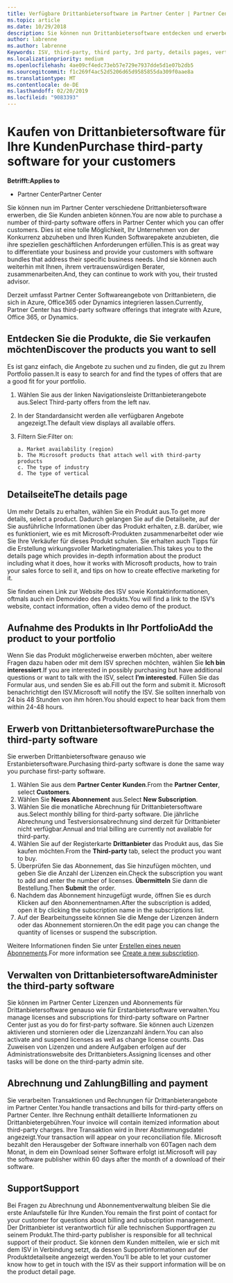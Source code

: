 ```yaml
---
title: Verfügbare Drittanbietersoftware im Partner Center | Partner Center
ms.topic: article
ms.date: 10/29/2018
description: Sie können nun Drittanbietersoftware entdecken und erwerben, um diese Ihrem Portfolio hinzuzufügen, das Sie Kunden anbieten.
author: labrenne
ms.author: labrenne
Keywords: ISV, third-party, third party, 3rd party, details pages, vertical software, software publisher
ms.localizationpriority: medium
ms.openlocfilehash: 4ae09cf4edc73eb57e729e7937dde5d1e07b2db5
ms.sourcegitcommit: f1c269f4ac52d5206d65d9585855da309f0aae8a
ms.translationtype: MT
ms.contentlocale: de-DE
ms.lasthandoff: 02/20/2019
ms.locfileid: "9083393"
---
```

# <a name="purchase-third-party-software-for-your-customers"></a><span data-ttu-id="ae36b-103">Kaufen von Drittanbietersoftware für Ihre Kunden</span><span class="sxs-lookup"><span data-stu-id="ae36b-103">Purchase third-party software for your customers</span></span>

**<span data-ttu-id="ae36b-104">Betrifft:</span><span class="sxs-lookup"><span data-stu-id="ae36b-104">Applies to</span></span>** 

- <span data-ttu-id="ae36b-105">Partner Center</span><span class="sxs-lookup"><span data-stu-id="ae36b-105">Partner Center</span></span>


<span data-ttu-id="ae36b-106">Sie können nun im Partner Center verschiedene Drittanbietersoftware erwerben, die Sie Kunden anbieten können.</span><span class="sxs-lookup"><span data-stu-id="ae36b-106">You are now able to purchase a number of third-party software offers in Partner Center which you can offer customers.</span></span> <span data-ttu-id="ae36b-107">Dies ist eine tolle Möglichkeit, Ihr Unternehmen von der Konkurrenz abzuheben und Ihren Kunden Softwarepakete anzubieten, die ihre speziellen geschäftlichen Anforderungen erfüllen.</span><span class="sxs-lookup"><span data-stu-id="ae36b-107">This is as great way to differentiate your business and provide your customers with software bundles that address their specific business needs.</span></span> <span data-ttu-id="ae36b-108">Und sie können auch weiterhin mit Ihnen, ihrem vertrauenswürdigen Berater, zusammenarbeiten.</span><span class="sxs-lookup"><span data-stu-id="ae36b-108">And, they can continue to work with you, their trusted advisor.</span></span>

<span data-ttu-id="ae36b-109">Derzeit umfasst Partner Center Softwareangebote von Drittanbietern, die sich in Azure, Office365 oder Dynamics integrieren lassen.</span><span class="sxs-lookup"><span data-stu-id="ae36b-109">Currently, Partner Center has third-party software offerings that integrate with Azure, Office 365, or Dynamics.</span></span>

## <a name="discover-the-products-you-want-to-sell"></a><span data-ttu-id="ae36b-110">Entdecken Sie die Produkte, die Sie verkaufen möchten</span><span class="sxs-lookup"><span data-stu-id="ae36b-110">Discover the products you want to sell</span></span>

<span data-ttu-id="ae36b-111">Es ist ganz einfach, die Angebote zu suchen und zu finden, die gut zu Ihrem Portfolio passen.</span><span class="sxs-lookup"><span data-stu-id="ae36b-111">It is easy to search for and find the types of offers that are a good fit for your portfolio.</span></span> 
1.  <span data-ttu-id="ae36b-112">Wählen Sie aus der linken Navigationsleiste Drittanbieterangebote aus.</span><span class="sxs-lookup"><span data-stu-id="ae36b-112">Select Third-party offers from the left nav.</span></span> 
2.  <span data-ttu-id="ae36b-113">In der Standardansicht werden alle verfügbaren Angebote angezeigt.</span><span class="sxs-lookup"><span data-stu-id="ae36b-113">The default view displays all available offers.</span></span> 
3.  <span data-ttu-id="ae36b-114">Filtern Sie:</span><span class="sxs-lookup"><span data-stu-id="ae36b-114">Filter on:</span></span>

        a. Market availability (region) 
        b. The Microsoft products that attach well with third-party products  
        c. The type of industry 
        d. The type of vertical 

## <a name="the-details-page"></a><span data-ttu-id="ae36b-115">Detailseite</span><span class="sxs-lookup"><span data-stu-id="ae36b-115">The details page</span></span>

<span data-ttu-id="ae36b-116">Um mehr Details zu erhalten, wählen Sie ein Produkt aus.</span><span class="sxs-lookup"><span data-stu-id="ae36b-116">To get more details, select a product.</span></span> <span data-ttu-id="ae36b-117">Dadurch gelangen Sie auf die Detailseite, auf der Sie ausführliche Informationen über das Produkt erhalten, z.B. darüber, wie es funktioniert, wie es mit Microsoft-Produkten zusammenarbeitet oder wie Sie Ihre Verkäufer für dieses Produkt schulen. Sie erhalten auch Tipps für die Erstellung wirkungsvoller Marketingmaterialien.</span><span class="sxs-lookup"><span data-stu-id="ae36b-117">This takes you to the details page which provides in-depth information about the product including what it does, how it works with Microsoft products, how to train your sales force to sell it, and tips on how to create effective marketing for it.</span></span> 

<span data-ttu-id="ae36b-118">Sie finden einen Link zur Website des ISV sowie Kontaktinformationen, oftmals auch ein Demovideo des Produkts.</span><span class="sxs-lookup"><span data-stu-id="ae36b-118">You will find a link to the ISV’s website, contact information, often a video demo of the product.</span></span> 

## <a name="add-the-product-to-your-portfolio"></a><span data-ttu-id="ae36b-119">Aufnahme des Produkts in Ihr Portfolio</span><span class="sxs-lookup"><span data-stu-id="ae36b-119">Add the product to your portfolio</span></span>

<span data-ttu-id="ae36b-120">Wenn Sie das Produkt möglicherweise erwerben möchten, aber weitere Fragen dazu haben oder mit dem ISV sprechen möchten, wählen Sie **Ich bin interessiert**.</span><span class="sxs-lookup"><span data-stu-id="ae36b-120">If you are interested in possibly purchasing but have additional questions or want to talk with the ISV, select **I’m interested**.</span></span> <span data-ttu-id="ae36b-121">Füllen Sie das Formular aus, und senden Sie es ab.</span><span class="sxs-lookup"><span data-stu-id="ae36b-121">Fill out the form and submit it.</span></span> <span data-ttu-id="ae36b-122">Microsoft benachrichtigt den ISV.</span><span class="sxs-lookup"><span data-stu-id="ae36b-122">Microsoft will notify the ISV.</span></span> <span data-ttu-id="ae36b-123">Sie sollten innerhalb von 24 bis 48 Stunden von ihm hören.</span><span class="sxs-lookup"><span data-stu-id="ae36b-123">You should expect to hear back from them within 24-48 hours.</span></span> 

## <a name="purchase-the-third-party-software"></a><span data-ttu-id="ae36b-124">Erwerb von Drittanbietersoftware</span><span class="sxs-lookup"><span data-stu-id="ae36b-124">Purchase the third-party software</span></span>

<span data-ttu-id="ae36b-125">Sie erwerben Drittanbietersoftware genauso wie Erstanbietersoftware.</span><span class="sxs-lookup"><span data-stu-id="ae36b-125">Purchasing third-party software is done the same way you purchase first-party software.</span></span> 

1.  <span data-ttu-id="ae36b-126">Wählen Sie aus dem **Partner Center** **Kunden**.</span><span class="sxs-lookup"><span data-stu-id="ae36b-126">From the **Partner Center**, select **Customers**.</span></span>
2.  <span data-ttu-id="ae36b-127">Wählen Sie **Neues Abonnement** aus.</span><span class="sxs-lookup"><span data-stu-id="ae36b-127">Select **New Subscription**.</span></span>
3.  <span data-ttu-id="ae36b-128">Wählen Sie die monatliche Abrechnung für Drittanbietersoftware aus.</span><span class="sxs-lookup"><span data-stu-id="ae36b-128">Select monthly billing for third-party software.</span></span> <span data-ttu-id="ae36b-129">Die jährliche Abrechnung und Testversionsabrechnung sind derzeit für Drittanbieter nicht verfügbar.</span><span class="sxs-lookup"><span data-stu-id="ae36b-129">Annual and trial billing are currently not available for third-party.</span></span>
4.  <span data-ttu-id="ae36b-130">Wählen Sie auf der Registerkarte **Drittanbieter** das Produkt aus, das Sie kaufen möchten.</span><span class="sxs-lookup"><span data-stu-id="ae36b-130">From the **Third-party** tab, select the product you want to buy.</span></span>
5.  <span data-ttu-id="ae36b-131">Überprüfen Sie das Abonnement, das Sie hinzufügen möchten, und geben Sie die Anzahl der Lizenzen ein.</span><span class="sxs-lookup"><span data-stu-id="ae36b-131">Check the subscription you want to add and enter the number of licenses.</span></span> <span data-ttu-id="ae36b-132">**Übermitteln** Sie dann die Bestellung.</span><span class="sxs-lookup"><span data-stu-id="ae36b-132">Then **Submit** the order.</span></span>
6.  <span data-ttu-id="ae36b-133">Nachdem das Abonnement hinzugefügt wurde, öffnen Sie es durch Klicken auf den Abonnementnamen.</span><span class="sxs-lookup"><span data-stu-id="ae36b-133">After the subscription is added, open it by clicking the subscription name in the subscriptions list.</span></span> 
7.  <span data-ttu-id="ae36b-134">Auf der Bearbeitungsseite können Sie die Menge der Lizenzen ändern oder das Abonnement stornieren.</span><span class="sxs-lookup"><span data-stu-id="ae36b-134">On the edit page you can change the quantity of licenses or suspend the subscription.</span></span>

<span data-ttu-id="ae36b-135">Weitere Informationen finden Sie unter [Erstellen eines neuen Abonnements](create-a-new-subscription.md).</span><span class="sxs-lookup"><span data-stu-id="ae36b-135">For more information see [Create a new subscription](create-a-new-subscription.md).</span></span>

## <a name="administer-the-third-party-software"></a><span data-ttu-id="ae36b-136">Verwalten von Drittanbietersoftware</span><span class="sxs-lookup"><span data-stu-id="ae36b-136">Administer the third-party software</span></span>

<span data-ttu-id="ae36b-137">Sie können im Partner Center Lizenzen und Abonnements für Drittanbietersoftware genauso wie für Erstanbietersoftware verwalten.</span><span class="sxs-lookup"><span data-stu-id="ae36b-137">You manage licenses and subscriptions for third-party software on Partner Center just as you do for first-party software.</span></span> <span data-ttu-id="ae36b-138">Sie können auch Lizenzen aktivieren und stornieren oder die Lizenzanzahl ändern.</span><span class="sxs-lookup"><span data-stu-id="ae36b-138">You can also activate and suspend licenses as well as change license counts.</span></span> <span data-ttu-id="ae36b-139">Das Zuweisen von Lizenzen und andere Aufgaben erfolgen auf der Administrationswebsite des Drittanbieters.</span><span class="sxs-lookup"><span data-stu-id="ae36b-139">Assigning licenses and other tasks will be done on the third-party admin site.</span></span>

## <a name="billing-and-payment"></a><span data-ttu-id="ae36b-140">Abrechnung und Zahlung</span><span class="sxs-lookup"><span data-stu-id="ae36b-140">Billing and payment</span></span>

<span data-ttu-id="ae36b-141">Sie verarbeiten Transaktionen und Rechnungen für Drittanbieterangebote im Partner Center.</span><span class="sxs-lookup"><span data-stu-id="ae36b-141">You handle transactions and bills for third-party offers on Partner Center.</span></span> <span data-ttu-id="ae36b-142">Ihre Rechnung enthält detaillierte Informationen zu Drittanbietergebühren.</span><span class="sxs-lookup"><span data-stu-id="ae36b-142">Your invoice will contain itemized information about third-party charges.</span></span> <span data-ttu-id="ae36b-143">Ihre Transaktion wird in Ihrer Abstimmungsdatei angezeigt.</span><span class="sxs-lookup"><span data-stu-id="ae36b-143">Your transaction will appear on your reconciliation file.</span></span> <span data-ttu-id="ae36b-144">Microsoft bezahlt den Herausgeber der Software innerhalb von 60Tagen nach dem Monat, in dem ein Download seiner Software erfolgt ist.</span><span class="sxs-lookup"><span data-stu-id="ae36b-144">Microsoft will pay the software publisher within 60 days after the month of a download of their software.</span></span> 

## <a name="support"></a><span data-ttu-id="ae36b-145">Support</span><span class="sxs-lookup"><span data-stu-id="ae36b-145">Support</span></span>

<span data-ttu-id="ae36b-146">Bei Fragen zu Abrechnung und Abonnementverwaltung bleiben Sie die erste Anlaufstelle für Ihre Kunden.</span><span class="sxs-lookup"><span data-stu-id="ae36b-146">You remain the first point of contact for your customer for questions about billing and subscription management.</span></span> <span data-ttu-id="ae36b-147">Der Drittanbieter ist verantwortlich für alle technischen Supportfragen zu seinem Produkt.</span><span class="sxs-lookup"><span data-stu-id="ae36b-147">The third-party publisher is responsible for all technical support of their product.</span></span> <span data-ttu-id="ae36b-148">Sie können dem Kunden mitteilen, wie er sich mit dem ISV in Verbindung setzt, da dessen Supportinformationen auf der Produktdetailseite angezeigt werden.</span><span class="sxs-lookup"><span data-stu-id="ae36b-148">You’ll be able to let your customer know how to get in touch with the ISV as their support information will be on the product detail page.</span></span>

